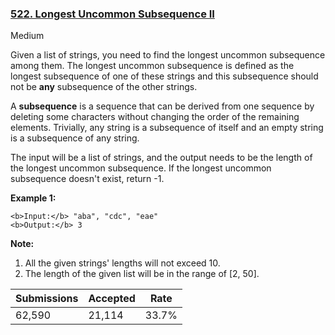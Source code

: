 ### [522. Longest Uncommon Subsequence II](https://leetcode.com/problems/longest-uncommon-subsequence-ii/)

Medium

Given a list of strings, you need to find the longest uncommon subsequence among them. The longest uncommon subsequence is defined as the longest subsequence of one of these strings and this subsequence should not be __any__ subsequence of the other strings.

A __subsequence__ is a sequence that can be derived from one sequence by deleting some characters without changing the order of the remaining elements. Trivially, any string is a subsequence of itself and an empty string is a subsequence of any string.

The input will be a list of strings, and the output needs to be the length of the longest uncommon subsequence. If the longest uncommon subsequence doesn't exist, return -1.

__Example 1:__  

```
<b>Input:</b> "aba", "cdc", "eae"
<b>Output:</b> 3
```

__Note:__

1.   All the given strings' lengths will not exceed 10.
2.   The length of the given list will be in the range of \[2, 50\].

| Submissions    | Accepted     | Rate   |
| -------------- | ------------ | ------ |
| 62,590 | 21,114 | 33.7% |